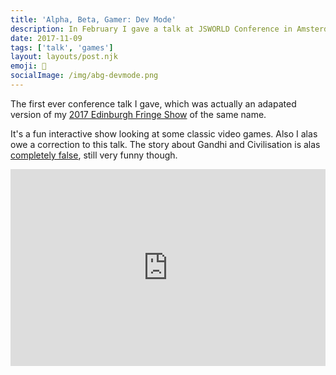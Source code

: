```yaml
---
title: 'Alpha, Beta, Gamer: Dev Mode'
description: In February I gave a talk at JSWORLD Conference in Amsterdam. It was a bit of fun using a tool like react for something it shouldn't really be used for.
date: 2017-11-09
tags: ['talk', 'games']
layout: layouts/post.njk
emoji: 📣
socialImage: /img/abg-devmode.png
---
```


The first ever conference talk I gave, which was actually an adapated version of my <a href="https://threeweeksedinburgh.com/article/joe-hart-alpha-beta-gamer-total-comedy/">2017 Edinburgh Fringe Show</a> of the same name.

It's a fun interactive show looking at some classic video games. Also I alas owe a correction to this talk. The story about Gandhi and Civilisation is alas <a href="https://en.wikipedia.org/wiki/Nuclear_Gandhi#Urban_legend">completely false</a>, still very funny though.

<iframe width="560" height="315" src="https://www.youtube.com/embed/NJls0sNmT3g" title="YouTube video player" frameborder="0" allow="accelerometer; autoplay; clipboard-write; encrypted-media; gyroscope; picture-in-picture; web-share" allowfullscreen style="width: 100%;"></iframe>
